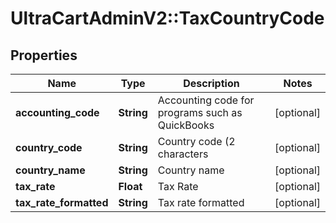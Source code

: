 # UltraCartAdminV2::TaxCountryCode

## Properties
Name | Type | Description | Notes
------------ | ------------- | ------------- | -------------
**accounting_code** | **String** | Accounting code for programs such as QuickBooks | [optional] 
**country_code** | **String** | Country code (2 characters | [optional] 
**country_name** | **String** | Country name | [optional] 
**tax_rate** | **Float** | Tax Rate | [optional] 
**tax_rate_formatted** | **String** | Tax rate formatted | [optional] 


